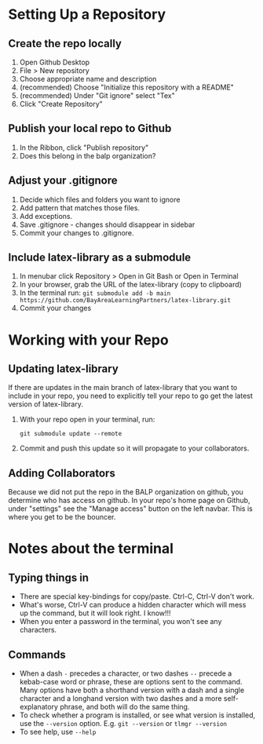 # Setting Up a Repository

## Create the repo locally 
1. Open Github Desktop
1. File > New repository
1. Choose appropriate name and description
1. (recommended) Choose "Initialize this repository with a README"
1. (recommended) Under "Git ignore" select "Tex"
1. Click "Create Repository"

## Publish your local repo to Github
1. In the Ribbon, click "Publish repository" 
1. Does this belong in the balp organization?  

## Adjust your .gitignore
1. Decide which files and folders you want to ignore
1. Add pattern that matches those files. 
1. Add exceptions. 
1. Save .gitignore - changes should disappear in sidebar
1. Commit your changes to .gitignore. 

## Include latex-library as a submodule
1. In menubar click Repository > Open in Git Bash  or Open in Terminal
1. In your browser, grab the URL of the latex-library (copy to clipboard)
1. In the terminal run: `git submodule add -b main https://github.com/BayAreaLearningPartners/latex-library.git`
1. Commit your changes

# Working with your Repo
## Updating latex-library
If there are updates in the main branch of latex-library that you want to include in your repo, you need to explicitly tell your repo to go get the latest version of latex-library.  
1. With your repo open in your terminal, run: 

    `git submodule update --remote`
1. Commit and push this update so it will propagate to your collaborators. 

## Adding Collaborators
Because we did not put the repo in the BALP organization on github, you determine who has access on github.  In your repo's home page on Github, under "settings" see the "Manage access" button on the left navbar.  This is where you get to be the bouncer.  

# Notes about the terminal
## Typing things in
- There are special key-bindings for copy/paste.  Ctrl-C, Ctrl-V don't work.  
- What's worse, Ctrl-V can produce a hidden character which will mess up the command, but it will look right.  I know!!!  
- When you enter a password in the terminal, you won't see any characters. 

## Commands
- When a dash `-` precedes a character, or two dashes `--` precede a kebab-case word or phrase, these are options sent to the command. Many options have both a shorthand version with a dash and a single character and a longhand version with two dashes and a more self-explanatory phrase, and both will do the same thing. 
- To check whether a program is installed, or see what version is installed, use the `--version` option. E.g. `git --version` or `tlmgr --version`
- To see help, use `--help` 